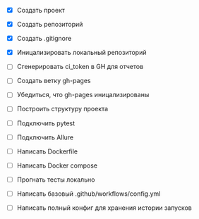 - [x] Создать проект
- [x] Создать репозиторий
- [x] Создать .gitignore
- [x] Иницализировать локальный репозиторий
- [ ] Сгенерировать ci_token в GH для отчетов
- [ ] Создать ветку gh-pages
- [ ] Убедиться, что gh-pages иницализированы
- [ ] Построить структуру проекта 
- [ ] Подключить pytest
- [ ] Подключить Allure
- [ ] Написать Dockerfile
- [ ] Написать Docker compose
- [ ] Прогнать тесты локально
- [ ] Написать базовый .github/workflows/config.yml
- [ ] Написать полный конфиг для хранения истории запусков

